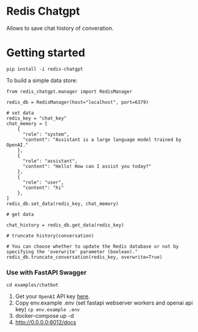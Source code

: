 # Redis Chatgpt
Allows to save chat history of converation.


# Getting started
```
pip install -i redis-chatgpt
```

To build a simple data store:
```
from redis_chatgpt.manager import RedisManager

redis_db = RedisManager(host="localhost", port=6379)

# set data
redis_key = "chat_key"
chat_memory = [
    {
      "role": "system",
      "content": "Assistant is a large language model trained by OpenAI."
    },
    {
      "role": "assistant",
      "content": "Hello! How can I assist you today?"
    },
    {
      "role": "user",
      "content": "hi"
    },
]
redis_db.set_data(redis_key, chat_memory)

```

```
# get data

chat_history = redis_db.get_data(redis_key)

```

```
# truncate history(conversation)

# You can choose whether to update the Redis database or not by specifying the 'overwrite' parameter (boolean)."
redis_db.truncate_conversation(redis_key, overwrite=True)

```

### Use with FastAPI Swagger
`cd examples/chatbot`
1. Get your `OpenAI` API key [here](https://platform.openai.com/overview).
2. Copy env.example .env (set fastapi webserver workers and openai api key)
    `cp env.example .env`
3. docker-compose up -d
4. http://0.0.0.0:8012/docs
